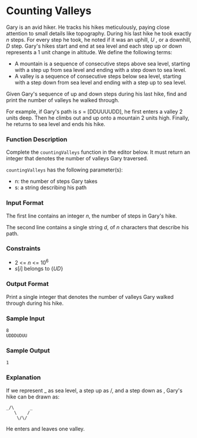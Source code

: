 # Counting Valleys

Gary is an avid hiker. He tracks his hikes meticulously, paying close attention to small details like topography. During his last hike he took exactly _n_ steps. For every step he took, he noted if it was an uphill, _U_ , or a downhill, _D_ step. Gary's hikes start and end at sea level and each step up or down represents a 1 unit change in altitude. We define the following terms:

* A mountain is a sequence of consecutive steps above sea level, starting with a step up from sea level and ending with a step down to sea level.
* A valley is a sequence of consecutive steps below sea level, starting with a step down from sea level and ending with a step up to sea level.

Given Gary's sequence of up and down steps during his last hike, find and print the number of valleys he walked through.

For example, if Gary's path is _s_ = [DDUUUUDD], he first enters a valley 2 units deep. Then he climbs out and up onto a mountain 2 units high. Finally, he returns to sea level and ends his hike.

### Function Description

Complete the `countingValleys` function in the editor below. It must return an integer that denotes the number of valleys Gary traversed.

`countingValleys` has the following parameter(s):

* n: the number of steps Gary takes
* s: a string describing his path

### Input Format

The first line contains an integer _n_, the number of steps in Gary's hike.

The second line contains a single string _d_, of _n_ characters that describe his path.

### Constraints

* 2 <= _n_ <= 10<sup>6</sup>
* _s_[_i_] belongs to {_UD_}

### Output Format

Print a single integer that denotes the number of valleys Gary walked through during his hike.

### Sample Input
```
8
UDDDUDUU
```

### Sample Output
```
1
```
### Explanation

If we represent _ as sea level, a step up as /, and a step down as \, Gary's hike can be drawn as:

```
_/\      _
   \    /
    \/\/
```
He enters and leaves one valley.